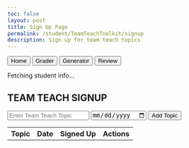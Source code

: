 ```yaml
---
toc: false
layout: post
title: Sign Up Page
permalink: /student/TeamTeachToolkit/signup
description: Sign up for team teach topics
---
```







<div class="nav-buttons">
    <button>Home</button>
    <button>Grader</button>
    <button>Generator</button>
    <button>Review</button>
</div>

<p id="loggedInStudent">Fetching student info...</p>

<div class="tt-container">
    <h2>TEAM TEACH SIGNUP</h2>
    <input type="text" id="topicName" placeholder="Enter Team Teach Topic">
    <input type="date" id="topicDate">
    <button class="tt-btn" id="addTopicBtn">Add Topic</button>
    <table>
        <tr>
            <th>Topic</th>
            <th>Date</th>
            <th>Signed Up</th>
            <th>Actions</th>
        </tr>
        <tbody id="topicsList"></tbody>
    </table>
</div>

<script type="module">
    import { javaURI, fetchOptions } from '{{site.baseurl}}/assets/js/api/config.js';

    let loggedInStudent = null;  // Track logged-in student

    async function fetchLoggedInStudent() {
        try {
            const response = await fetch(`${javaURI}/api/person/get`, fetchOptions);
            const data = await response.json();

            console.log("Logged-in student data:", data);

            if (data && data.name) {
                loggedInStudent = data.name;
                document.getElementById("loggedInStudent").innerText = `Logged in as: ${loggedInStudent}`;
                fetchTopics();  // Only fetch topics after the student name is found
            } else {
                document.getElementById("loggedInStudent").innerText = "Sign in to view page.";
            }
        } catch (error) {
            console.error("Error fetching logged-in student:", error);
            document.getElementById("loggedInStudent").innerText = "Error fetching student info.";
        }
    }

    async function fetchTopics() {
        try {
            let response = await fetch(`${javaURI}/api/topics/all`, fetchOptions);
            let topics = await response.json();

            let topicsList = document.getElementById("topicsList");
            topicsList.innerHTML = ""; // Clear previous entries

            topics.forEach(topic => {
                // Format the list of students
                let studentsText = "None";
                if (Array.isArray(topic.students)) {
                    studentsText = topic.students.join(', ');
                } else if (topic.students && typeof topic.students === 'string') {
                    studentsText = topic.students.split(',').join(', '); // Ensure proper format
                }

                // Create a new row for the topic
                let row = document.createElement("tr");

                // Create cells for topic name, date, and actions
                let topicNameCell = document.createElement("td");
                topicNameCell.innerText = topic.topicName;

                let dateCell = document.createElement("td");
                dateCell.innerText = topic.date;

                let studentsCell = document.createElement("td");
                studentsCell.innerText = studentsText;

                let actionsCell = document.createElement("td");
                let signUpBtn = document.createElement("button");
                signUpBtn.classList.add("signUpBtn");
                signUpBtn.setAttribute("data-topic-id", topic.id);
                signUpBtn.innerText = "Sign Up";
                signUpBtn.addEventListener("click", function () {
                    signUpForTopic(topic.id);
                });
                actionsCell.appendChild(signUpBtn);

                // Append the cells to the row
                row.appendChild(topicNameCell);
                row.appendChild(dateCell);
                row.appendChild(studentsCell);
                row.appendChild(actionsCell);

                // Append the row to the table body
                topicsList.appendChild(row);
            });

        } catch (error) {
            console.error("Error fetching topics:", error);
        }
    }

    async function addTopic() {
        let topicName = document.getElementById("topicName").value;
        let topicDate = document.getElementById("topicDate").value;

        if (!topicName || !topicDate) {
            alert("Please fill in all fields.");
            return;
        }

        try {
            let response = await fetch(`${javaURI}/api/topics/add`, {
                method: "POST",
                headers: {
                    "Content-Type": "application/json"
                },
                body: JSON.stringify({
                    topicName: topicName,
                    date: topicDate
                })
            });

            if (response.ok) {
                document.getElementById("topicName").value = "";
                document.getElementById("topicDate").value = "";
                fetchTopics();  // Refresh the topics list
            } else {
                console.error("Failed to add topic");
            }
        } catch (error) {
            console.error("Error adding topic:", error);
        }
    }

    async function signUpForTopic(topicId) {
        if (!loggedInStudent) {
            alert("Sign in to view page");
            return;
        }

        try {
            let response = await fetch(`${javaURI}/api/topics/${topicId}/signup?studentName=${encodeURIComponent(loggedInStudent)}`, {
                method: "PUT",
                headers: fetchOptions
            });

            if (response.ok) {
                fetchTopics(); // Refresh the topic list after signing up
            } else {
                console.error("Failed to sign up for topic");
                alert("Failed to sign up. Please try again.");
            }
        } catch (error) {
            console.error("Error signing up for topic:", error);
            alert("Error signing up. Please try again.");
        }
    }

    document.addEventListener("DOMContentLoaded", () => {
        fetchLoggedInStudent();  // Fetch the logged-in student on load

        // Event listener for adding a topic
        document.getElementById("addTopicBtn").addEventListener("click", addTopic);
    });
</script>

